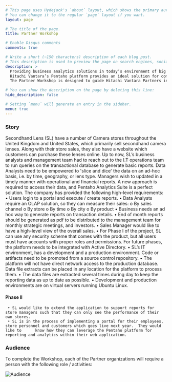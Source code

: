 ```yaml
---
# This page uses Hydejack's `about` layout, which shows the primary author's picture and about text at the top.
# You can change it to the regular `page` layout if you want.
layout: page

# The title of the page.
title: Partner Workshop

# Enable Disqus comments
comments: true

# Write a short (~150 characters) description of each blog post.
# This description is used to preview the page on search engines, social media, etc.
description: >
  Providing business analytics solutions in today’s environment of big and diverse data can be a challenge. Technologies are evolving every day and solutions require computing competencies in addition to traditional DW/BI skills. 
  Hitachi Vantara’s Pentaho platform provides an ideal solution for companies looking to expand their analytics capabilities to include these new big data types and sources, and gain from our experts who have successfully deployed many production solutions for financial, healthcare, advertising, publishing, and technology industries.
  The Partner Workshop is designed to guide Hitachi Vantara Partners in acquiring requisite knowledge and skills in implementing a Pentaho Solution following Professional Services VANTAGE guidelines.

# You can show the description on the page by deleting this line:
hide_description: false

# Setting `menu` will generate an entry in the sidebar.
menu: true
---
```

### Story
  Secondhand Lens (SL) have a number of Camera stores throughout the United Kingdom and United States, which primarily sell secondhand camera lenses. Along with their store sales, they also have a website which customers can purchase these lenses online.
  Up to now, SL’s business analysts and management team had to reach out to the I.T operations team to run queries on the transactional database to generate basic reports. Data Analysts need to be empowered to 'slice and dice' the data on an ad-hoc basis, i.e. by time, geography, or lens type. Managers wish to updated in a timely manner with operational and financial reports. 
  A new approach is required to access their data, and Pentaho Analytics Suite is a perfect solution. The company has provided the following high-level requirements: 
     • Users login to a portal and execute / create reports.
     • Data Analysts require an OLAP solution, so they can measure their sales:
         o By sales channel
         o By store
         o By time
         o By city
         o By product
     • Business needs an ad hoc way to generate reports on transaction details.
     • End of month reports should be generated as pdf to be distributed to the management team for monthly strategic meetings, and investors.
     • Sales Manager would like to have a high-level view of the overall sales.
     • For Phase I of the project, SL can use any security scheme that comes with the product, but all users must have accounts with proper roles and       permissions.  For future phases, the platform needs to be integrated with Active Directory.
     • SL’s IT environment, has a development and a production environment.  Code or artifacts need to be promoted from a source control repository.
     • The platform will not have direct network access to the production database.  Data file extracts can be placed in any location for the platform to   process them.
     • The data files are extracted several times during day to keep the reporting data as up to date as possible.
     • Development and production environments are on virtual servers running Ubuntu Linux.

#### Phase II
     • SL would like to extend the application to support reports for store managers such that they can only see the performance of their own stores.
     • SL is in the process of implementing a portal for their employees, store personnel and customers which goes live next year.  They would like to      know how they can leverage the Pentaho platform for reporting and analytics within their web application. 


### Audience
To complete the Workshop, each of the Partner organizations will require a person with the following role / activities:

![Audience](https://jporeilly.github.io/Pentaho-Training/assets/img/audience.png)